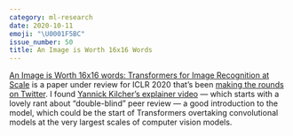 ```yaml
---
category: ml-research
date: 2020-10-11
emoji: "\U0001F5BC"
issue_number: 50
title: An Image is Worth 16x16 Words
---
```


[An Image is Worth 16x16 words: Transformers for Image Recognition at Scale](https://openreview.net/forum?id=YicbFdNTTy&utm_campaign=Dynamically%20Typed&utm_medium=email&utm_source=Revue%20newsletter) is a paper under review for ICLR 2020 that’s been [making the rounds on Twitter](https://twitter.com/karpathy/status/1312279279741276161?s=12&utm_campaign=Dynamically%20Typed&utm_medium=email&utm_source=Revue%20newsletter).
I found [Yannick Kilcher’s explainer video](https://youtu.be/TrdevFK_am4?utm_campaign=Dynamically%20Typed&utm_medium=email&utm_source=Revue%20newsletter) — which starts with a lovely rant about “double-blind” peer review — a good introduction to the model, which could be the start of Transformers overtaking convolutional models at the very largest scales of computer vision models.